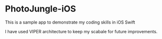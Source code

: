 # PhotoJungle-iOS
This is a sample app to demonstrate my coding skills in iOS Swift

I have used VIPER architecture to keep my scabale for future improvements.
